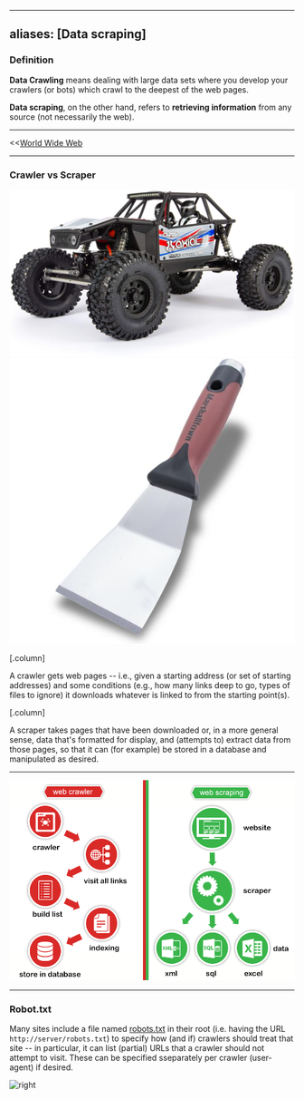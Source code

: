 
---
aliases: [Data scraping]
---

### Definition

**Data Crawling** means dealing with large data sets where you develop your crawlers (or bots) which crawl to the deepest of the web pages. 

**Data scraping**, on the other hand, refers to **retrieving information** from any source (not necessarily the web).

---

<<[World Wide Web](World%20Wide%20Web.md)

---
### Crawler vs Scraper

![](attachments/814iJT3EIVL._AC_SL1500_.jpg)
![](attachments/5b718e3ccb75081424118030_600_600.jpg)


[.column]

A crawler gets web pages -- i.e., given a starting address (or set of starting addresses) and some conditions (e.g., how many links deep to go, types of files to ignore) it downloads whatever is linked to from the starting point(s).

[.column]

A scraper takes pages that have been downloaded or, in a more general sense, data that's formatted for display, and (attempts to) extract data from those pages, so that it can (for example) be stored in a database and manipulated as desired.

---
![inline](attachments/web-scraping-vs-web-crawling.png)

---
### Robot.txt

Many sites include a file named [robots.txt](http://www.robotstxt.org/orig.html) in their root (i.e. having the URL `http://server/robots.txt`) to specify how (and if) crawlers should treat that site -- in particular, it can list (partial) URLs that a crawler should not attempt to visit. These can be specified sseparately per crawler (user-agent) if desired.

![right](attachments/ABtvBcq.gif)

